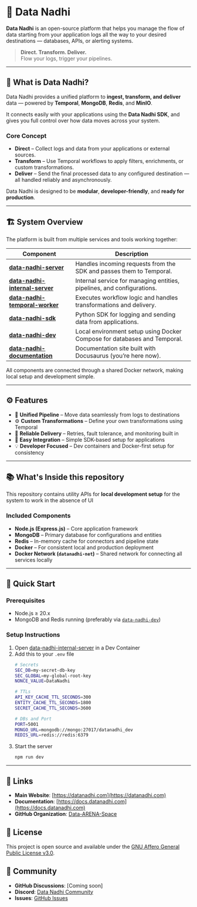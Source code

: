 # 🌊 Data Nadhi

**Data Nadhi** is an open-source platform that helps you manage the flow of data starting from your application logs all the way to your desired destinations — databases, APIs, or alerting systems.

> **Direct. Transform. Deliver.**  
> Flow your logs, trigger your pipelines.

---

## 🧠 What is Data Nadhi?

Data Nadhi provides a unified platform to **ingest, transform, and deliver** data — powered by **Temporal**, **MongoDB**, **Redis**, and **MinIO**.

It connects easily with your applications using the **Data Nadhi SDK**, and gives you full control over how data moves across your system.

### Core Concept
- **Direct** – Collect logs and data from your applications or external sources.  
- **Transform** – Use Temporal workflows to apply filters, enrichments, or custom transformations.  
- **Deliver** – Send the final processed data to any configured destination — all handled reliably and asynchronously.

Data Nadhi is designed to be **modular**, **developer-friendly**, and **ready for production**.

---

## 🏗️ System Overview

The platform is built from multiple services and tools working together:

| Component | Description |
|------------|-------------|
| [**data-nadhi-server**](https://github.com/Data-ARENA-Space/data-nadhi-server) | Handles incoming requests from the SDK and passes them to Temporal. |
| [**data-nadhi-internal-server**](https://github.com/Data-ARENA-Space/data-nadhi-internal-server) | Internal service for managing entities, pipelines, and configurations. |
| [**data-nadhi-temporal-worker**](https://github.com/Data-ARENA-Space/data-nadhi-temporal-worker) | Executes workflow logic and handles transformations and delivery. |
| [**data-nadhi-sdk**](https://github.com/Data-ARENA-Space/data-nadhi-sdk) | Python SDK for logging and sending data from applications. |
| [**data-nadhi-dev**](https://github.com/Data-ARENA-Space/data-nadhi-dev) | Local environment setup using Docker Compose for databases and Temporal. |
| [**data-nadhi-documentation**](https://github.com/Data-ARENA-Space/data-nadhi-documentation) | Documentation site built with Docusaurus (you’re here now). |

All components are connected through a shared Docker network, making local setup and development simple.

---

## ⚙️ Features

- 🧩 **Unified Pipeline** – Move data seamlessly from logs to destinations  
- ⚙️ **Custom Transformations** – Define your own transformations using Temporal  
- 🔄 **Reliable Delivery** – Retries, fault tolerance, and monitoring built in  
- 🧠 **Easy Integration** – Simple SDK-based setup for applications  
- 💡 **Developer Focused** – Dev containers and Docker-first setup for consistency  

---

## 📚 What's Inside this repository

This repository contains utility APIs for **local development setup** for the system to work in the absence of UI

### Included Components

- **Node.js (Express.js)** – Core application framework  
- **MongoDB** – Primary database for configurations and entities  
- **Redis** – In-memory cache for connectors and pipeline state  
- **Docker** – For consistent local and production deployment  
- **Docker Network (`datanadhi-net`)** – Shared network for connecting all services locally  

---

## 🚀 Quick Start

### Prerequisites

- Node.js ≥ 20.x  
- MongoDB and Redis running (preferably via [`data-nadhi-dev`](https://github.com/Data-ARENA-Space/data-nadhi-dev))

### Setup Instructions

1. Open [data-nadhi-internal-server](https://github.com/Data-ARENA-Space/data-nadhi-internal-server) in a Dev Container
2. Add this to your `.env` file
    ```bash
    # Secrets
    SEC_DB=my-secret-db-key
    SEC_GLOBAL=my-global-root-key
    NONCE_VALUE=DataNadhi

    # TTLs
    API_KEY_CACHE_TTL_SECONDS=300
    ENTITY_CACHE_TTL_SECONDS=1800
    SECRET_CACHE_TTL_SECONDS=3600

    # DBs and Port
    PORT=5001
    MONGO_URL=mongodb://mongo:27017/datanadhi_dev
    REDIS_URL=redis://redis:6379
    ```
3. Start the server
    ```bash
    npm run dev
    ```

---

## 🔗 Links

- **Main Website**: [https://datanadhi.com](https://datanadhi.com)
- **Documentation**: [https://docs.datanadhi.com](https://docs.datanadhi.com)
- **GitHub Organization**: [Data-ARENA-Space](https://github.com/Data-ARENA-Space)

## 📄 License

This project is open source and available under the [GNU Affero General Public License v3.0](LICENSE).

## 💬 Community

- **GitHub Discussions**: [Coming soon]
- **Discord**: [Data Nadhi Community](https://discord.gg/gMwdfGfnby)
- **Issues**: [GitHub Issues](https://github.com/Data-ARENA-Space/data-nadhi-documentation/issues)
